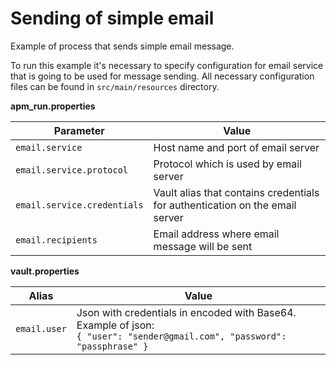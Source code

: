 # Sending of simple email

Example of process that sends simple email message. 

To run this example it's necessary to specify configuration for email service that is going to be used for 
message sending. All necessary configuration files can be found in <code>src/main/resources</code> directory.

**apm_run.properties**

| Parameter     | Value         |
| ------------- |---------------|
| <code>email.service</code> | Host name and port of email server |
| <code>email.service.protocol</code> | Protocol which is used by email server |
| <code>email.service.credentials</code> | Vault alias that contains credentials for authentication on the email server |
| <code>email.recipients</code> | Email address where email message will be sent |

**vault.properties**

| Alias     | Value         |
| ------------- |---------------|
| <code>email.user</code> | Json with credentials in encoded with Base64. Example of json:<br>`{ "user": "sender@gmail.com", "password": "passphrase" }` |
